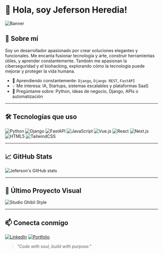 # 👋 Hola, soy Jeferson Heredia!

![Banner](https://github.com/JefersonHeredia/JefersonHeredia/blob/main/banner.png)

## 🧠 Sobre mí
Soy un desarrollador apasionado por crear soluciones elegantes y funcionales. Me encanta fusionar tecnología y arte, construir herramientas útiles, y aprender constantemente. También me apasionan la ciberseguridad y el biohacking, explorando cómo la tecnología puede mejorar y proteger la vida humana.

- 🌱 Aprendiendo constantemente: `Django`, `Django REST`, `FastAPI`
- 💡 Me interesa: IA, Startups, sistemas escalables y plataformas SaaS
- 💬 Pregúntame sobre: Python, ideas de negocio, Django, APIs o automatización

---

## 🛠️ Tecnologías que uso
![Python](https://img.shields.io/badge/-Python-3776AB?style=flat-square&logo=python&logoColor=white)
![Django](https://img.shields.io/badge/-Django-092E20?style=flat-square&logo=django)
![FastAPI](https://img.shields.io/badge/-FastAPI-009688?style=flat-square&logo=fastapi&logoColor=white)
![JavaScript](https://img.shields.io/badge/-JavaScript-F7DF1E?style=flat-square&logo=javascript&logoColor=black)
![Vue.js](https://img.shields.io/badge/-Vue.js-4FC08D?style=flat-square&logo=vue.js&logoColor=white)
![React](https://img.shields.io/badge/-React-61DAFB?style=flat-square&logo=react&logoColor=black)
![Next.js](https://img.shields.io/badge/-Next.js-000000?style=flat-square&logo=next.js&logoColor=white)
![HTML5](https://img.shields.io/badge/-HTML5-E34F26?style=flat-square&logo=html5&logoColor=white)
![TailwindCSS](https://img.shields.io/badge/-Tailwind-38B2AC?style=flat-square&logo=tailwind-css)

---

## 📈 GitHub Stats

![Jeferson's GitHub stats](https://github-readme-stats.vercel.app/api?username=JefersonHeredia&show_icons=true&theme=tokyonight)

---

## 🎨 Último Proyecto Visual

![Studio Ghibli Style](https://github.com/JefersonHeredia/JefersonHeredia/blob/main/ghibli-style.png)

---

## 📫 Conecta conmigo

[![LinkedIn](https://img.shields.io/badge/-LinkedIn-0077B5?style=flat-square&logo=linkedin&logoColor=white)](https://linkedin.com/in/tu-linkedin)
[![Portfolio](https://img.shields.io/badge/-Portafolio-000?style=flat-square&logo=firefox&logoColor=white)](https://tuweb.dev)

> *"Code with soul, build with purpose."*


